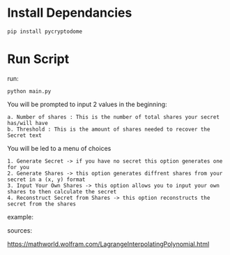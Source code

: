 # Install Dependancies

    pip install pycryptodome

# Run Script
run:

    python main.py

You will be prompted to input 2 values in the beginning:

    a. Number of shares : This is the number of total shares your secret has/will have
    b. Threshold : This is the amount of shares needed to recover the Secret text

You will be led to a menu of choices

    1. Generate Secret -> if you have no secret this option generates one for you                      
    2. Generate Shares -> this option generates diffrent shares from your secret in a (x, y) format                        
    3. Input Your Own Shares -> this option allows you to input your own shares to then calculate the secret            
    4. Reconstruct Secret from Shares -> this option reconstructs the secret from the shares

example: 


sources:

https://mathworld.wolfram.com/LagrangeInterpolatingPolynomial.html